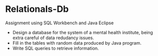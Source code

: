 # Relationals-Db
Assignment using SQL Workbench and Java Eclipse

- Design a database for the system of a mental health institute, being extra careful of data redudancy issues.
- Fill in the tables with random data produced by Java program. 
- Write SQL queries to retrieve information.
